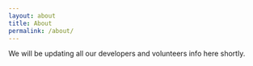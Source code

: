 ```yaml
---
layout: about
title: About
permalink: /about/
---
```


We will be updating all our developers and volunteers info here shortly.
